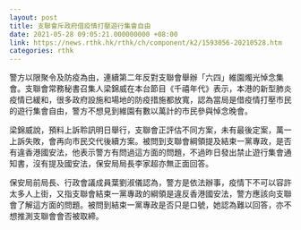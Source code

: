 ```yaml
---
layout: post
title: 支聯會斥政府借疫情打壓遊行集會自由
date: 2021-05-28 09:05:21.000000000 +08:00
link: https://news.rthk.hk/rthk/ch/component/k2/1593056-20210528.htm
categories: rthk
---
```


警方以限聚令及防疫為由，連續第二年反對支聯會舉辦「六四」維園燭光悼念集會。支聯會常務秘書召集人梁錦威在本台節目《千禧年代》表示，本港的新型肺炎疫情已緩和，很多政府設施和場地的防疫措施都放寬，認為當局是借疫情打壓市民的遊行集會自由，警方不想見到維園有數以萬計的市民參與悼念晚會。

梁錦威說，預料上訴聆訊明日舉行，支聯會正評估不同方案，未有最後定案，萬一上訴失敗，會再向市民交代後續方案。被問到支聯會綱領提及結束一黨專政，是否有違香港國安法，他表示警方有問過這方面的問題，不過昨日發出禁止遊行集會通知書，沒有提及國安法，保安局局長李家超亦無正面回答。

保安局前局長、行政會議成員葉劉淑儀認為，警方是依法辦事，疫情下不可以容許太多人上街，又指支聯會結束一黨專政的綱領是違反香港國安法，警方應該向支聯會了解這方面的問題。被問到結束一黨專政是否只是口號，她認為難以回答，亦不想推測支聯會會否被取締。
